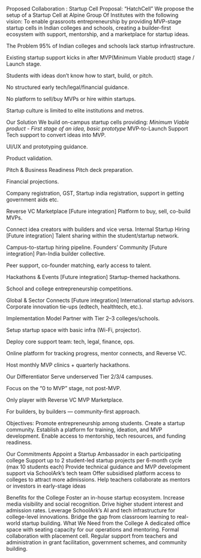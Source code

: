 Proposed Collaboration : Startup Cell Proposal: “HatchCell”
We propose the setup of a Startup Cell at Alpine Group Of Institutes with the following vision:
To enable grassroots entrepreneurship by providing MVP-stage startup cells in Indian colleges and schools, creating a builder-first ecosystem with support, mentorship, and a marketplace for startup ideas.

The Problem
95% of Indian colleges and schools lack startup infrastructure.


Existing startup support kicks in after MVP(Minimum Viable product) stage / Launch stage.


Students with ideas don’t know how to start, build, or pitch.


No structured early tech/legal/financial guidance.


No platform to sell/buy MVPs or hire within startups.


Startup culture is limited to elite institutions and metros.



Our Solution
We build on-campus startup cells providing:
*Minimum Viable product - First stage of an idea, basic prototype*
MVP-to-Launch Support
Tech support to convert ideas into MVP.

UI/UX and prototyping guidance.

Product validation.


Pitch & Business Readiness
Pitch deck preparation.

Financial projections.

Company registration, GST, Startup india registration, support in getting government aids etc.


Reverse VC Marketplace [Future integration]
Platform to buy, sell, co-build MVPs.


Connect idea creators with builders and vice versa.
Internal Startup Hiring [Future integration]
Talent sharing within the student/startup network.


Campus-to-startup hiring pipeline.
Founders’ Community [Future integration]
Pan-India builder collective.


Peer support, co-founder matching, early access to talent.


Hackathons & Events  [Future integration]
Startup-themed hackathons.


School and college entrepreneurship competitions.


Global & Sector Connects [Future integration]
International startup advisors.
Corporate innovation tie-ups (edtech, healthtech, etc.).



Implementation Model
Partner with Tier 2–3 colleges/schools.


Setup startup space with basic infra (Wi-Fi, projector).


Deploy core support team: tech, legal, finance, ops.


Online platform for tracking progress, mentor connects, and Reverse VC.


Host monthly MVP clinics + quarterly hackathons.



Our Differentiator
Serve underserved Tier 2/3/4 campuses.


Focus on the “0 to MVP” stage, not post-MVP.


Only player with Reverse VC MVP Marketplace.


For builders, by builders — community-first approach.


Objectives:
Promote entrepreneurship among students.
Create a startup community.
Establish a platform for training, ideation, and MVP development.
Enable access to mentorship, tech resources, and funding readiness.


Our Commitments
Appoint a Startup Ambassador in each participating college
Support up to 2 student-led startup projects per 6-month cycle (max 10 students each)
Provide technical guidance and MVP development support via SchoolArk’s tech team
Offer subsidised platform access to colleges to attract more admissions.
Help teachers collaborate as mentors or investors in early-stage ideas

Benefits for the College
Foster an in-house startup ecosystem.
Increase media visibility and social recognition.
Drive higher student interest and admission rates.
Leverage SchoolArk’s AI and tech infrastructure for college-level innovations.
Bridge the gap from classroom learning to real-world startup building.
What We Need from the College
A dedicated office space with seating capacity for our operations and mentoring.
Formal collaboration with placement cell.
Regular support from teachers and administration in grant facilitation, government schemes, and community building.